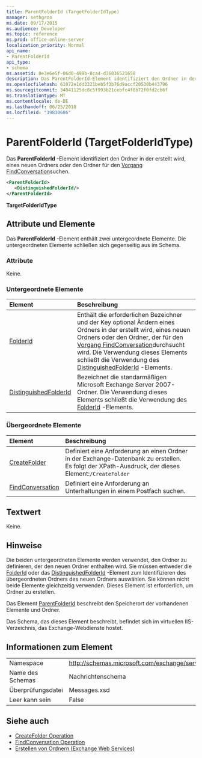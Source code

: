```yaml
---
title: ParentFolderId (TargetFolderIdType)
manager: sethgros
ms.date: 09/17/2015
ms.audience: Developer
ms.topic: reference
ms.prod: office-online-server
localization_priority: Normal
api_name:
- ParentFolderId
api_type:
- schema
ms.assetid: 0e3e6e5f-06d0-499b-8ca4-d36036521658
description: Das ParentFolderId-Element identifiziert den Ordner in der erstellt wird, eines neuen Ordners oder den Ordner für den Vorgang FindConversation suchen.
ms.openlocfilehash: 61072e1dd3321beb5f3b76d9accf20530b443796
ms.sourcegitcommit: 34041125dc8c5f993b21cebfc4f8b72f0fd2cb6f
ms.translationtype: MT
ms.contentlocale: de-DE
ms.lasthandoff: 06/25/2018
ms.locfileid: "19830686"
---
```

# <a name="parentfolderid-targetfolderidtype"></a>ParentFolderId (TargetFolderIdType)

Das **ParentFolderId** -Element identifiziert den Ordner in der erstellt wird, eines neuen Ordners oder den Ordner für den [Vorgang FindConversation](findconversation-operation.md)suchen.
  
```xml
<ParentFolderId>
   <DistinguishedFolderId/>
</ParentFolderId>
```

**TargetFolderIdType**

## <a name="attributes-and-elements"></a>Attribute und Elemente

Das **ParentFolderId** -Element enthält zwei untergeordnete Elemente. Die untergeordneten Elemente schließen sich gegenseitig aus im Schema. 
  
### <a name="attributes"></a>Attribute

Keine.
  
### <a name="child-elements"></a>Untergeordnete Elemente

|**Element**|**Beschreibung**|
|:-----|:-----|
|[FolderId](folderid.md) <br/> |Enthält die erforderlichen Bezeichner und der Key optional Ändern eines Ordners in der erstellt wird, eines neuen Ordners oder den Ordner, der für den [Vorgang FindConversation](findconversation-operation.md)durchsucht wird. Die Verwendung dieses Elements schließt die Verwendung des [DistinguishedFolderId](distinguishedfolderid.md) -Elements.  <br/> |
|[DistinguishedFolderId](distinguishedfolderid.md) <br/> |Bezeichnet die standarmäßigen Microsoft Exchange Server 2007-Ordner. Die Verwendung dieses Elements schließt die Verwendung des [FolderId](folderid.md) -Elements.  <br/> |
   
### <a name="parent-elements"></a>Übergeordnete Elemente

|**Element**|**Beschreibung**|
|:-----|:-----|
|[CreateFolder](createfolder.md) <br/> |Definiert eine Anforderung an einen Ordner in der Exchange-Datenbank zu erstellen.  <br/> Es folgt der XPath-Ausdruck, der dieses Element:`/CreateFolder` <br/> |
|[FindConversation](findconversation.md) <br/> |Definiert eine Anforderung an Unterhaltungen in einem Postfach suchen.  <br/> |
   
## <a name="text-value"></a>Textwert

Keine.
  
## <a name="remarks"></a>Hinweise

Die beiden untergeordneten Elemente werden verwendet, den Ordner zu definieren, der den neuen Ordner enthalten wird. Sie müssen entweder die [FolderId](folderid.md) oder das [DistinguishedFolderId](distinguishedfolderid.md) -Element zum Identifizieren des übergeordneten Ordners des neuen Ordners auswählen. Sie können nicht beide Elemente gleichzeitig verwenden. Dieses Element ist erforderlich, um Ordner zu erstellen. 
  
Das Element [ParentFolderId](parentfolderid.md) beschreibt den Speicherort der vorhandenen Elemente und Ordner. 
  
Das Schema, das dieses Element beschreibt, befindet sich im virtuellen IIS-Verzeichnis, das Exchange-Webdienste hostet.
  
## <a name="element-information"></a>Informationen zum Element

|||
|:-----|:-----|
|Namespace  <br/> |http://schemas.microsoft.com/exchange/services/2006/messages  <br/> |
|Name des Schemas  <br/> |Nachrichtenschema  <br/> |
|Überprüfungsdatei  <br/> |Messages.xsd  <br/> |
|Leer kann sein  <br/> |False  <br/> |
   
## <a name="see-also"></a>Siehe auch

- [CreateFolder Operation](createfolder-operation.md)
- [FindConversation Operation](findconversation-operation.md)
- [Erstellen von Ordnern (Exchange Web Services)](http://msdn.microsoft.com/library/3b15b0ec-8691-45ed-9a24-a91ff732d6cf%28Office.15%29.aspx)

